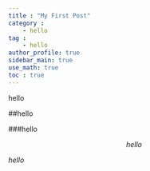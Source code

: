 ```yaml
---
title : "My First Post"
category :
    - hello
tag : 
    - hello
author_profile: true
sidebar_main: true
use_math: true
toc : true
---
```


hello

##hello

###hello

$$hello$$

$hello$